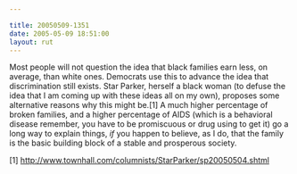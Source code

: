 ```yaml
---

title: 20050509-1351
date: 2005-05-09 18:51:00
layout: rut
---
```


<p>Most people will not question the idea that black families earn
less, on average, than white ones.  Democrats use this to advance
the idea that discrimination still exists.  Star Parker, herself a
black woman (to defuse the idea that I am coming up with these ideas
all on my own), proposes some alternative reasons why this might
be.[1] A much higher percentage of broken families, and a higher
percentage of AIDS (which is a behavioral disease remember, you have
to be promiscuous or drug using to get it) go a long way to explain
things, <em>if</em> you happen to believe, as I do, that the family
is the basic building block of a stable and prosperous society.</p>

[1] http://www.townhall.com/columnists/StarParker/sp20050504.shtml

